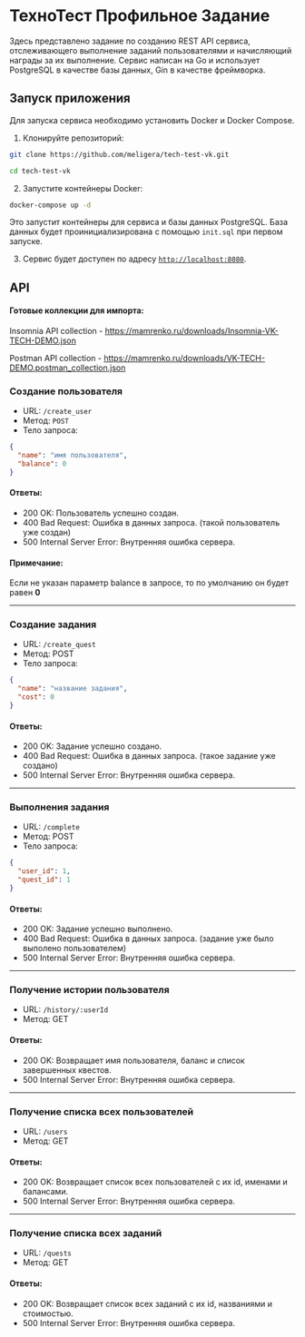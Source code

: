 # ТехноТест Профильное Задание

Здесь представлено задание по созданию REST API сервиса, отслеживающего выполнение заданий пользователями и начисляющий награды за их выполнение. Сервис написан на Go и использует PostgreSQL в качестве базы данных, Gin в качестве фреймворка.

## Запуск приложения

Для запуска сервиса необходимо установить Docker и Docker Compose.

1. Клонируйте репозиторий:

```bash
git clone https://github.com/meligera/tech-test-vk.git

cd tech-test-vk
```

2. Запустите контейнеры Docker:

```bash
docker-compose up -d
```

Это запустит контейнеры для сервиса и базы данных PostgreSQL. База данных будет проинициализирована с помощью `init.sql` при первом запуске.

3. Сервис будет доступен по адресу [`http://localhost:8080`](http://localhost:8080).

## API

#### Готовые коллекции для импорта:

Insomnia API collection - https://mamrenko.ru/downloads/Insomnia-VK-TECH-DEMO.json

Postman API collection - https://mamrenko.ru/downloads/VK-TECH-DEMO.postman_collection.json

### Создание пользователя

* URL: `/create_user`
* Метод: `POST`
* Тело запроса:
```json
{
  "name": "имя пользователя",
  "balance": 0
}
```
#### Ответы:
* 200 OK: Пользователь успешно создан.
* 400 Bad Request: Ошибка в данных запроса. (такой пользователь уже создан)
* 500 Internal Server Error: Внутренняя ошибка сервера.

#### Примечание:
Если не указан параметр balance в запросе, то по умолчанию он будет равен **0**

___
### Создание задания

* URL: `/create_quest`
* Метод: POST
* Тело запроса:
```json
{
  "name": "название задания",
  "cost": 0
}
```
#### Ответы:
* 200 OK: Задание успешно создано.
* 400 Bad Request: Ошибка в данных запроса. (такое задание уже создано)
* 500 Internal Server Error: Внутренняя ошибка сервера.

___
### Выполнения задания

* URL: `/complete`
* Метод: POST
* Тело запроса:
```json
{
  "user_id": 1,
  "quest_id": 1
}
```
#### Ответы:
* 200 OK: Задание успешно выполнено.
* 400 Bad Request: Ошибка в данных запроса. (задание уже было выполено пользователем)
* 500 Internal Server Error: Внутренняя ошибка сервера.

___
### Получение истории пользователя

* URL: `/history/:userId`
* Метод: GET

#### Ответы:
* 200 OK: Возвращает имя пользователя, баланс и список завершенных квестов.
* 500 Internal Server Error: Внутренняя ошибка сервера.

___
### Получение списка всех пользователей

* URL: `/users`
* Метод: GET

#### Ответы:
* 200 OK: Возвращает список всех пользователей с их id, именами и балансами.
* 500 Internal Server Error: Внутренняя ошибка сервера.

___
### Получение списка всех заданий

* URL: `/quests`
* Метод: GET

#### Ответы:
* 200 OK: Возвращает список всех заданий с их id, названиями и стоимостью.
* 500 Internal Server Error: Внутренняя ошибка сервера.